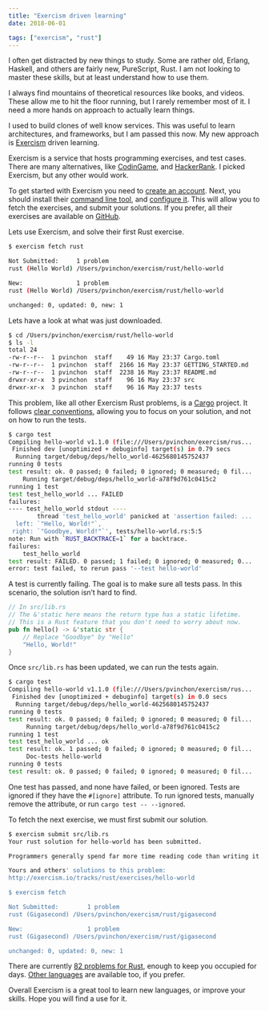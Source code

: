 ```yaml
---
title: "Exercism driven learning"
date: 2018-06-01

tags: ["exercism", "rust"]
---
```


I often get distracted by new things to study. Some are rather old, Erlang, Haskell, and others are fairly new, PureScript, Rust. I am not looking to master these skills, but at least understand how to use them.

I always find mountains of theoretical resources like books, and videos. These allow me to hit the floor running, but I rarely remember most of it. I need a more hands on approach to actually learn things.

I used to build clones of well know services. This was useful to learn architectures, and frameworks, but I am passed this now. My new approach is [Exercism](https://exercism.io/) driven learning.

Exercism is a service that hosts programming exercises, and test cases. There are many alternatives, like [CodinGame](https://www.codingame.com/), and [HackerRank](https://www.hackerrank.com/). I picked Exercism, but any other would work.

To get started with Exercism you need to [create an account](https://exercism.io/login). Next, you should install their [command line tool](https://exercism.io/getting-started), and [configure it](https://exercism.io/account/key). This will allow you to fetch the exercises, and submit your solutions. If you prefer, all their exercises are available on [GitHub](https://github.com/exercism).

Lets use Exercism, and solve their first Rust exercise.

```sh
$ exercism fetch rust

Not Submitted:     1 problem
rust (Hello World) /Users/pvinchon/exercism/rust/hello-world

New:               1 problem
rust (Hello World) /Users/pvinchon/exercism/rust/hello-world

unchanged: 0, updated: 0, new: 1
```

Lets have a look at what was just downloaded.

``` sh
$ cd /Users/pvinchon/exercism/rust/hello-world
$ ls -l
total 24
-rw-r--r--  1 pvinchon  staff    49 16 May 23:37 Cargo.toml
-rw-r--r--  1 pvinchon  staff  2166 16 May 23:37 GETTING_STARTED.md
-rw-r--r--  1 pvinchon  staff  2238 16 May 23:37 README.md
drwxr-xr-x  3 pvinchon  staff    96 16 May 23:37 src
drwxr-xr-x  3 pvinchon  staff    96 16 May 23:37 tests
```

This problem, like all other Exercism Rust problems, is a [Cargo](https://doc.rust-lang.org/stable/cargo/) project. It follows [clear conventions](https://github.com/exercism/rust#contributing-a-new-exercise), allowing you to focus on your solution, and not on how to run the tests.

```sh
$ cargo test
Compiling hello-world v1.1.0 (file:///Users/pvinchon/exercism/rus...
 Finished dev [unoptimized + debuginfo] target(s) in 0.79 secs
  Running target/debug/deps/hello_world-4625680145752437
running 0 tests
test result: ok. 0 passed; 0 failed; 0 ignored; 0 measured; 0 fil...
    Running target/debug/deps/hello_world-a78f9d761c0415c2
running 1 test
test test_hello_world ... FAILED
failures:
---- test_hello_world stdout ----
        thread 'test_hello_world' panicked at 'assertion failed: ...
  left: `"Hello, World!"`,
 right: `"Goodbye, World!"`', tests/hello-world.rs:5:5
note: Run with `RUST_BACKTRACE=1` for a backtrace.
failures:
    test_hello_world
test result: FAILED. 0 passed; 1 failed; 0 ignored; 0 measured; 0...
error: test failed, to rerun pass '--test hello-world'
```

A test is currently failing. The goal is to make sure all tests pass. In this scenario, the solution isn’t hard to find.

```rust
// In src/lib.rs
// The &'static here means the return type has a static lifetime.
// This is a Rust feature that you don't need to worry about now.
pub fn hello() -> &'static str {
    // Replace "Goodbye" by "Hello"
    "Hello, World!"
}
```

Once `src/lib.rs` has been updated, we can run the tests again.

```sh
$ cargo test
Compiling hello-world v1.1.0 (file:///Users/pvinchon/exercism/rus...
 Finished dev [unoptimized + debuginfo] target(s) in 0.0 secs
  Running target/debug/deps/hello_world-4625680145752437
running 0 tests
test result: ok. 0 passed; 0 failed; 0 ignored; 0 measured; 0 fil...
     Running target/debug/deps/hello_world-a78f9d761c0415c2
running 1 test
test test_hello_world ... ok
test result: ok. 1 passed; 0 failed; 0 ignored; 0 measured; 0 fil...
     Doc-tests hello-world
running 0 tests
test result: ok. 0 passed; 0 failed; 0 ignored; 0 measured; 0 fil...
```

One test has passed, and none have failed, or been ignored. Tests are ignored if they have the `#[ignore]` attribute. To run ignored tests, manually remove the attribute, or run `cargo test -- --ignored`.

To fetch the next exercise, we must first submit our solution.

```sh
$ exercism submit src/lib.rs
Your rust solution for hello-world has been submitted.

Programmers generally spend far more time reading code than writing it. To benefit the most from this exercise, find 3 or more submissions that you can learn something from, have questions about, or have suggestions for. Post your thoughts and questions in the comments, and start a discussion. Consider revising your solution to incorporate what you learn.

Yours and others' solutions to this problem:
http://exercism.io/tracks/rust/exercises/hello-world

$ exercism fetch

Not Submitted:        1 problem
rust (Gigasecond) /Users/pvinchon/exercism/rust/gigasecond

New:                  1 problem
rust (Gigasecond) /Users/pvinchon/exercism/rust/gigasecond

unchanged: 0, updated: 0, new: 1
```

There are currently [82 problems for Rust](https://exercism.io/tracks/rust/exercises), enough to keep you occupied for days. [Other languages](https://exercism.io/tracks) are available too, if you prefer.

Overall Exercism is a great tool to learn new languages, or improve your skills. Hope you will find a use for it.
